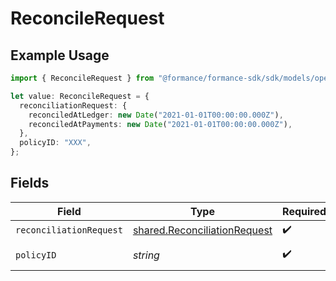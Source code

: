 # ReconcileRequest

## Example Usage

```typescript
import { ReconcileRequest } from "@formance/formance-sdk/sdk/models/operations";

let value: ReconcileRequest = {
  reconciliationRequest: {
    reconciledAtLedger: new Date("2021-01-01T00:00:00.000Z"),
    reconciledAtPayments: new Date("2021-01-01T00:00:00.000Z"),
  },
  policyID: "XXX",
};
```

## Fields

| Field                                                                               | Type                                                                                | Required                                                                            | Description                                                                         | Example                                                                             |
| ----------------------------------------------------------------------------------- | ----------------------------------------------------------------------------------- | ----------------------------------------------------------------------------------- | ----------------------------------------------------------------------------------- | ----------------------------------------------------------------------------------- |
| `reconciliationRequest`                                                             | [shared.ReconciliationRequest](../../../sdk/models/shared/reconciliationrequest.md) | :heavy_check_mark:                                                                  | N/A                                                                                 |                                                                                     |
| `policyID`                                                                          | *string*                                                                            | :heavy_check_mark:                                                                  | The policy ID.                                                                      | XXX                                                                                 |